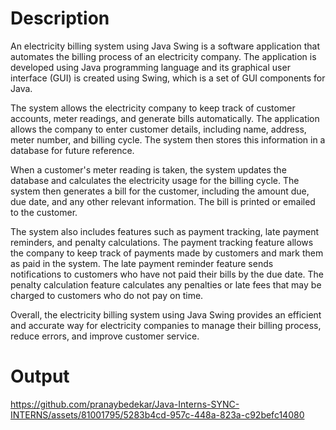 # Description
An electricity billing system using Java Swing is a software application that automates the billing process of an electricity company. The application is developed using Java programming language and its graphical user interface (GUI) is created using Swing, which is a set of GUI components for Java.

The system allows the electricity company to keep track of customer accounts, meter readings, and generate bills automatically. The application allows the company to enter customer details, including name, address, meter number, and billing cycle. The system then stores this information in a database for future reference.

When a customer's meter reading is taken, the system updates the database and calculates the electricity usage for the billing cycle. The system then generates a bill for the customer, including the amount due, due date, and any other relevant information. The bill is printed or emailed to the customer.

The system also includes features such as payment tracking, late payment reminders, and penalty calculations. The payment tracking feature allows the company to keep track of payments made by customers and mark them as paid in the system. The late payment reminder feature sends notifications to customers who have not paid their bills by the due date. The penalty calculation feature calculates any penalties or late fees that may be charged to customers who do not pay on time.

Overall, the electricity billing system using Java Swing provides an efficient and accurate way for electricity companies to manage their billing process, reduce errors, and improve customer service.

# Output




https://github.com/pranaybedekar/Java-Interns-SYNC-INTERNS/assets/81001795/5283b4cd-957c-448a-823a-c92befc14080








